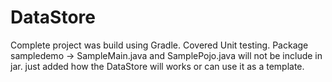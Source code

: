 # DataStore
Complete project was build using Gradle.
Covered Unit testing.
Package sampledemo -> SampleMain.java and SamplePojo.java will not be include in jar.
		just added how the DataStore will works or can use it as a template.

